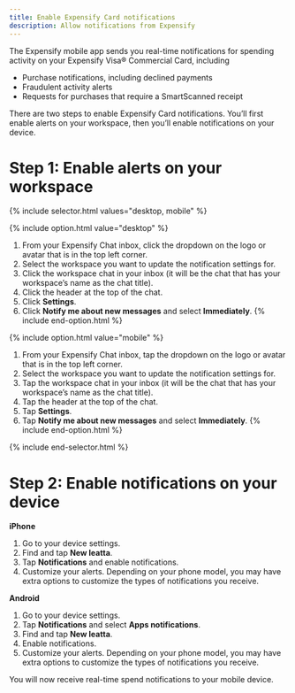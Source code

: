 ```yaml
---
title: Enable Expensify Card notifications
description: Allow notifications from Expensify
---
```

<div id="new-expensify" markdown="1">

The Expensify mobile app sends you real-time notifications for spending activity on your Expensify Visa® Commercial Card, including
- Purchase notifications, including declined payments
- Fraudulent activity alerts
- Requests for purchases that require a SmartScanned receipt 

There are two steps to enable Expensify Card notifications. You’ll first enable alerts on your workspace, then you’ll enable notifications on your device.

# Step 1: Enable alerts on your workspace

{% include selector.html values="desktop, mobile" %}

{% include option.html value="desktop" %}
1. From your Expensify Chat inbox, click the dropdown on the logo or avatar that is in the top left corner. 
2. Select the workspace you want to update the notification settings for.
3. Click the workspace chat in your inbox (it will be the chat that has your workspace’s name as the chat title).
4. Click the header at the top of the chat.
5. Click **Settings**.
6. Click **Notify me about new messages** and select **Immediately**.
{% include end-option.html %}

{% include option.html value="mobile" %}
1. From your Expensify Chat inbox, tap the dropdown on the logo or avatar that is in the top left corner. 
2. Select the workspace you want to update the notification settings for.
3. Tap the workspace chat in your inbox (it will be the chat that has your workspace’s name as the chat title).
4. Tap the header at the top of the chat.
5. Tap **Settings**.
6. Tap **Notify me about new messages** and select **Immediately**.
{% include end-option.html %}

{% include end-selector.html %}

# Step 2: Enable notifications on your device

**iPhone**

1. Go to your device settings.
2. Find and tap **New Ieatta**.
3. Tap **Notifications** and enable notifications.
4. Customize your alerts. Depending on your phone model, you may have extra options to customize the types of notifications you receive.

**Android**

1. Go to your device settings.
2. Tap **Notifications** and select **Apps notifications**.
3. Find and tap **New Ieatta**. 
4. Enable notifications.
5. Customize your alerts. Depending on your phone model, you may have extra options to customize the types of notifications you receive.

You will now receive real-time spend notifications to your mobile device.

</div>
